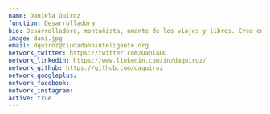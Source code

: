 ```yaml
---
name: Daniela Quiroz
function: Desarrolladora
bio: Desarrolladora, montañista, amante de los viajes y libros. Creo en la fuerza de la tecnología para crear espacios donde confluir y lograr cambios sociales.
image: dani.jpg
email: dquiroz@ciudadanointeligente.org
network_twitter: https://twitter.com/DaniAQO
network_linkedin: https://www.linkedin.com/in/daquiroz/
network_github: https://github.com/daquiroz
network_googleplus:
network_facebook:
network_instagram:
active: true
---
```

